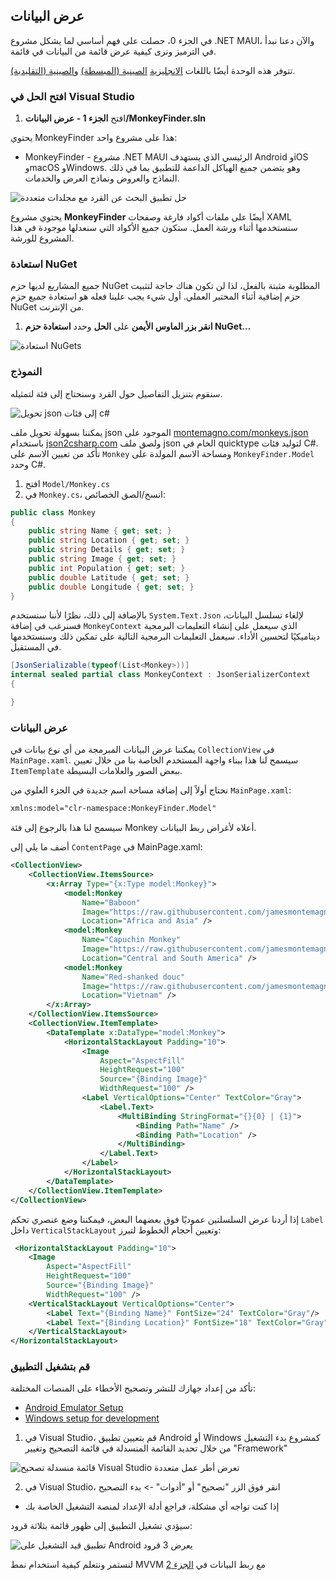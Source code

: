 
## عرض البيانات

في الجزء 0، حصلت على فهم أساسي لما يشكل مشروع .NET MAUI، والآن دعنا نبدأ في الترميز ونرى كيفية عرض قائمة من البيانات في قائمة.

تتوفر هذه الوحدة أيضًا باللغات [الانجليزية](README.md) [الصينية (المبسطة)](README.zh-cn.md) و[الصينية (التقليدية)](README.zh-tw.md).

### افتح الحل في Visual Studio

1. افتح **الجزء 1 - عرض البيانات/MonkeyFinder.sln**

يحتوي MonkeyFinder هذا على مشروع واحد:

* MonkeyFinder - مشروع .NET MAUI الرئيسي الذي يستهدف Android وiOS وmacOS وWindows. وهو يتضمن جميع الهياكل الداعمة للتطبيق بما في ذلك النماذج والعروض ونماذج العرض والخدمات.

![حل تطبيق البحث عن القرد مع مجلدات متعددة](../Art/Solution.PNG)

يحتوي مشروع **MonkeyFinder** أيضًا على ملفات أكواد فارغة وصفحات XAML سنستخدمها أثناء ورشة العمل. ستكون جميع الأكواد التي سنعدلها موجودة في هذا المشروع للورشة.

### استعادة NuGet

جميع المشاريع لديها حزم NuGet المطلوبة مثبتة بالفعل، لذا لن تكون هناك حاجة لتثبيت حزم إضافية أثناء المختبر العملي. أول شيء يجب علينا فعله هو استعادة جميع حزم NuGet من الإنترنت.

1. **انقر بزر الماوس الأيمن** على **الحل** وحدد **استعادة حزم NuGet...**

![استعادة NuGets](../Art/RestoreNuGets.PNG)

### النموذج

سنقوم بتنزيل التفاصيل حول القرد وسنحتاج إلى فئة لتمثيله.

![تحويل json إلى فئات c#](../Art/Convert.PNG)

يمكننا بسهولة تحويل ملف json الموجود على [montemagno.com/monkeys.json](https://montemagno.com/monkeys.json) باستخدام [json2csharp.com](https://json2csharp.com) ولصق ملف json الخام في quicktype لتوليد فئات C#. تأكد من تعيين الاسم على `Monkey` ومساحة الاسم المولدة على `MonkeyFinder.Model` وحدد C#.

1. افتح `Model/Monkey.cs`
2. في `Monkey.cs`، انسخ/الصق الخصائص:
```csharp
public class Monkey
{        
    public string Name { get; set; } 
    public string Location { get; set; } 
    public string Details { get; set; } 
    public string Image { get; set; } 
    public int Population { get; set; } 
    public double Latitude { get; set; } 
    public double Longitude { get; set; } 
}
```

بالإضافة إلى ذلك، نظرًا لأننا سنستخدم `System.Text.Json` لإلغاء تسلسل البيانات، فسنرغب في إضافة `MonkeyContext` الذي سيعمل على إنشاء التعليمات البرمجية ديناميكيًا لتحسين الأداء. سيعمل التعليمات البرمجية التالية على تمكين ذلك وسنستخدمها في المستقبل.

```csharp
[JsonSerializable(typeof(List<Monkey>))]
internal sealed partial class MonkeyContext : JsonSerializerContext
{

}
```

### عرض البيانات

يمكننا عرض البيانات المبرمجة من أي نوع بيانات في `CollectionView` في `MainPage.xaml`. سيسمح لنا هذا ببناء واجهة المستخدم الخاصة بنا من خلال تعيين `ItemTemplate` ببعض الصور والعلامات البسيطة.

نحتاج أولاً إلى إضافة مساحة اسم جديدة في الجزء العلوي من `MainPage.xaml`:


```xml
xmlns:model="clr-namespace:MonkeyFinder.Model"
```

سيسمح لنا هذا بالرجوع إلى فئة Monkey أعلاه لأغراض ربط البيانات.

أضف ما يلي إلى `ContentPage` في MainPage.xaml:

```xml
<CollectionView>
    <CollectionView.ItemsSource>
        <x:Array Type="{x:Type model:Monkey}">
            <model:Monkey
                Name="Baboon"
                Image="https://raw.githubusercontent.com/jamesmontemagno/app-monkeys/master/baboon.jpg"
                Location="Africa and Asia" />
            <model:Monkey
                Name="Capuchin Monkey"
                Image="https://raw.githubusercontent.com/jamesmontemagno/app-monkeys/master/capuchin.jpg"
                Location="Central and South America" />
            <model:Monkey
                Name="Red-shanked douc"
                Image="https://raw.githubusercontent.com/jamesmontemagno/app-monkeys/master/douc.jpg"
                Location="Vietnam" />
        </x:Array>
    </CollectionView.ItemsSource>
    <CollectionView.ItemTemplate>
        <DataTemplate x:DataType="model:Monkey">
            <HorizontalStackLayout Padding="10">
                <Image
                    Aspect="AspectFill"
                    HeightRequest="100"
                    Source="{Binding Image}"
                    WidthRequest="100" />
                <Label VerticalOptions="Center" TextColor="Gray">
                    <Label.Text>
                        <MultiBinding StringFormat="{}{0} | {1}">
                            <Binding Path="Name" />
                            <Binding Path="Location" />
                        </MultiBinding>
                    </Label.Text>
                </Label>
            </HorizontalStackLayout>
        </DataTemplate>
    </CollectionView.ItemTemplate>
</CollectionView>
```



إذا أردنا عرض السلسلتين عموديًا فوق بعضهما البعض، فيمكننا وضع عنصري تحكم `Label` داخل `VerticalStackLayout` وتعيين أحجام الخطوط لتبرز:


```xml
 <HorizontalStackLayout Padding="10">
    <Image
        Aspect="AspectFill"
        HeightRequest="100"
        Source="{Binding Image}"
        WidthRequest="100" />
    <VerticalStackLayout VerticalOptions="Center">
        <Label Text="{Binding Name}" FontSize="24" TextColor="Gray"/>
        <Label Text="{Binding Location}" FontSize="18" TextColor="Gray"/>
    </VerticalStackLayout>
</HorizontalStackLayout>
```



### قم بتشغيل التطبيق

تأكد من إعداد جهازك للنشر وتصحيح الأخطاء على المنصات المختلفة:

* [Android Emulator Setup](https://docs.microsoft.com/dotnet/maui/android/emulator/device-manager)
* [Windows setup for development](https://docs.microsoft.com/dotnet/maui/windows/setup)

1. في Visual Studio، قم بتعيين تطبيق Android أو Windows كمشروع بدء التشغيل من خلال تحديد القائمة المنسدلة في قائمة التصحيح وتغيير "Framework"

![قائمة منسدلة تصحيح Visual Studio تعرض أطر عمل متعددة](../Art/SelectFramework.png)

2. في Visual Studio، انقر فوق الزر "تصحيح" أو "أدوات" -> بدء التصحيح
- إذا كنت تواجه أي مشكلة، فراجع أدلة الإعداد لمنصة التشغيل الخاصة بك

سيؤدي تشغيل التطبيق إلى ظهور قائمة بثلاثة قرود:

![تطبيق قيد التشغيل على Android يعرض 3 قرود](../Art/CodedMonkeys.png)

لنستمر ونتعلم كيفية استخدام نمط MVVM مع ربط البيانات في [الجزء 2](../Part%202%20-%20MVVM/README.ar-sa.md)
